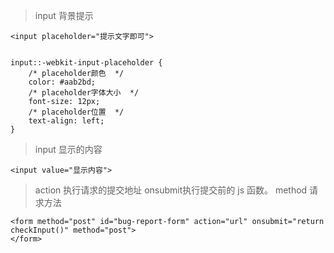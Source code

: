 > input 背景提示
```
<input placeholder="提示文字即可">


input::-webkit-input-placeholder {
    /* placeholder颜色  */
    color: #aab2bd;
    /* placeholder字体大小  */
    font-size: 12px;
    /* placeholder位置  */
    text-align: left;
}
```
> input 显示的内容
```
<input value="显示内容">
```


> action 执行请求的提交地址 onsubmit执行提交前的 js 函数。 method 请求方法
```
<form method="post" id="bug-report-form" action="url" onsubmit="return checkInput()" method="post">
</form>
```